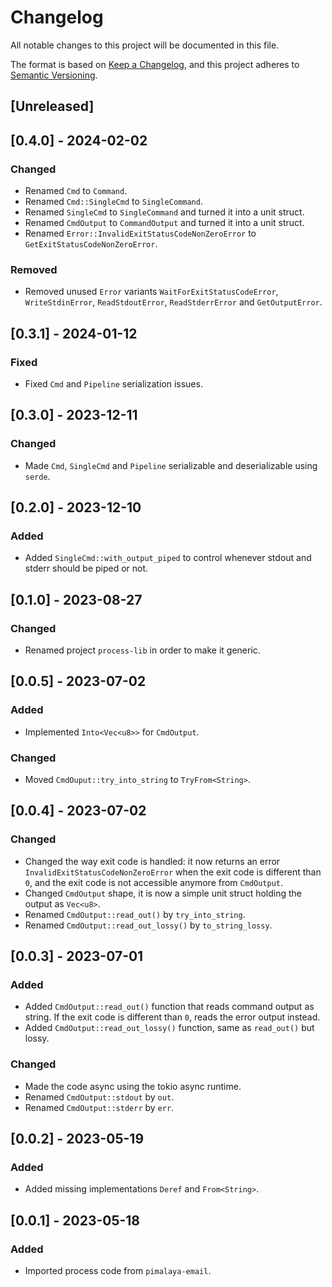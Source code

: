 # Changelog

All notable changes to this project will be documented in this file.

The format is based on [Keep a Changelog](https://keepachangelog.com/en/1.0.0/),
and this project adheres to [Semantic Versioning](https://semver.org/spec/v2.0.0.html).

## [Unreleased]

## [0.4.0] - 2024-02-02

### Changed

- Renamed `Cmd` to `Command`.
- Renamed `Cmd::SingleCmd` to `SingleCommand`.
- Renamed `SingleCmd` to `SingleCommand` and turned it into a unit struct.
- Renamed `CmdOutput` to `CommandOutput` and turned it into a unit struct.
- Renamed `Error::InvalidExitStatusCodeNonZeroError` to `GetExitStatusCodeNonZeroError`.

### Removed

- Removed unused `Error` variants `WaitForExitStatusCodeError`, `WriteStdinError`, `ReadStdoutError`, `ReadStderrError` and `GetOutputError`.

## [0.3.1] - 2024-01-12

### Fixed

- Fixed `Cmd` and `Pipeline` serialization issues.

## [0.3.0] - 2023-12-11

### Changed

- Made `Cmd`, `SingleCmd` and `Pipeline` serializable and deserializable using `serde`.

## [0.2.0] - 2023-12-10

### Added

- Added `SingleCmd::with_output_piped` to control whenever stdout and stderr should be piped or not.

## [0.1.0] - 2023-08-27

### Changed

- Renamed project `process-lib` in order to make it generic.

## [0.0.5] - 2023-07-02

### Added

- Implemented `Into<Vec<u8>>` for `CmdOutput`.

### Changed

- Moved `CmdOuput::try_into_string` to `TryFrom<String>`.

## [0.0.4] - 2023-07-02

### Changed

- Changed the way exit code is handled: it now returns an error `InvalidExitStatusCodeNonZeroError` when the exit code is different than `0`, and the exit code is not accessible anymore from `CmdOutput`.
- Changed `CmdOutput` shape, it is now a simple unit struct holding the output as `Vec<u8>`.
- Renamed `CmdOutput::read_out()` by `try_into_string`.
- Renamed `CmdOutput::read_out_lossy()` by `to_string_lossy`.

## [0.0.3] - 2023-07-01

### Added

- Added `CmdOutput::read_out()` function that reads command output as string. If the exit code is different than `0`, reads the error output instead.
- Added `CmdOutput::read_out_lossy()` function, same as `read_out()` but lossy.

### Changed

- Made the code async using the tokio async runtime.
- Renamed `CmdOutput::stdout` by `out`.
- Renamed `CmdOutput::stderr` by `err`.

## [0.0.2] - 2023-05-19

### Added

- Added missing implementations `Deref` and `From<String>`.

## [0.0.1] - 2023-05-18

### Added

- Imported process code from `pimalaya-email`.

